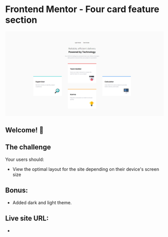# Frontend Mentor - Four card feature section

![Design preview for the Four card feature section coding challenge](./images/desktop.png)

## Welcome! 👋

## The challenge

Your users should:

- View the optimal layout for the site depending on their device's screen size

## Bonus:

- Added dark and light theme.

## Live site URL:

- 